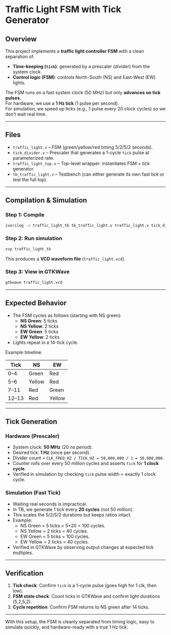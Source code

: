 # Traffic Light FSM with Tick Generator

## Overview
This project implements a **traffic light controller FSM** with a clean separation of:
- **Time-keeping (`tick`)**: generated by a prescaler (divider) from the system clock.  
- **Control logic (FSM)**: controls North-South (NS) and East-West (EW) lights.  

The FSM runs on a fast system clock (50 MHz) but only **advances on tick pulses**.  
For hardware, we use a **1 Hz tick** (1 pulse per second).  
For simulation, we speed up ticks (e.g., 1 pulse every 20 clock cycles) so we don’t wait real time.

---

## Files
- `traffic_light.v` – FSM (green/yellow/red timing 5/2/5/2 seconds).  
- `tick_divider.v` – Prescaler that generates a 1-cycle `tick` pulse at parameterized rate.  
- `traffic_light_top.v` – Top-level wrapper: instantiates FSM + tick generator.  
- `tb_traffic_light.v` – Testbench (can either generate its own fast tick or test the full top).  

---

## Compilation & Simulation

### Step 1: Compile
```sh
iverilog -o traffic_light_tb tb_traffic_light.v traffic_light.v tick_divider.v traffic_light_top.v
```

### Step 2: Run simulation
```sh
vvp traffic_light_tb
```

This produces a **VCD waveform file** (`traffic_light.vcd`).

### Step 3: View in GTKWave
```sh
gtkwave traffic_light.vcd
```

---

## Expected Behavior

- The FSM cycles as follows (starting with NS green):  
  - **NS Green**: 5 ticks  
  - **NS Yellow**: 2 ticks  
  - **EW Green**: 5 ticks  
  - **EW Yellow**: 2 ticks  
- Lights repeat in a 14-tick cycle.  

Example timeline:  

| Tick | NS | EW |
|------|----|----|
| 0–4  | Green | Red |
| 5–6  | Yellow | Red |
| 7–11 | Red | Green |
| 12–13| Red | Yellow |

---

## Tick Generation

### Hardware (Prescaler)
- System clock: **50 MHz** (20 ns period).  
- Desired tick: **1 Hz** (once per second).  
- Divider count = `CLK_FREQ_HZ / TICK_HZ = 50,000,000 / 1 = 50,000,000`.  
- Counter rolls over every 50 million cycles and asserts `tick` for **1 clock cycle**.  
- Verified in simulation by checking `tick` pulse width = exactly 1 clock cycle.  

### Simulation (Fast Tick)
- Waiting real seconds is impractical.  
- In TB, we generate 1 tick every **20 cycles** (not 50 million).  
- This scales the 5/2/5/2 durations but keeps ratios intact.  
- Example:  
  - NS Green = 5 ticks = 5×20 = 100 cycles.  
  - NS Yellow = 2 ticks = 40 cycles.  
  - EW Green = 5 ticks = 100 cycles.  
  - EW Yellow = 2 ticks = 40 cycles.  
- Verified in GTKWave by observing output changes at expected tick multiples.  

---

## Verification
1. **Tick check**: Confirm `tick` is a 1-cycle pulse (goes high for 1 clk, then low).  
2. **FSM state check**: Count ticks in GTKWave and confirm light durations (5,2,5,2).  
3. **Cycle repetition**: Confirm FSM returns to NS green after 14 ticks.  

---

 With this setup, the FSM is cleanly separated from timing logic, easy to simulate quickly, and hardware-ready with a true 1 Hz tick.

